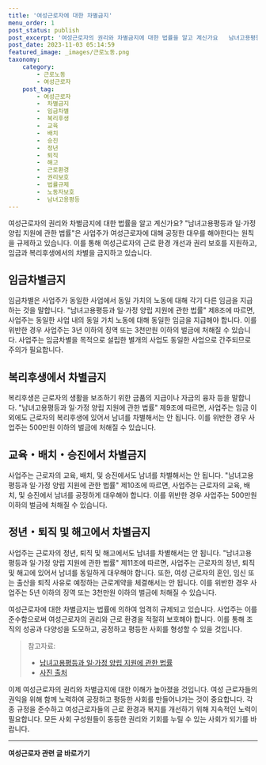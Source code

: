 ```yaml
---
title: '여성근로자에 대한 차별금지'
menu_order: 1
post_status: publish
post_excerpt: '여성근로자의 권리와 차별금지에 대한 법률을 알고 계신가요   남녀고용평등과 일 가정 양립 지원에 관한 법률 은 사업주가 여성근로자에 대해 공정한 대우를 해야한다는 원칙을 규제하고 있습니다. 이를 통해 여성근로자의 근로 환경 개선과 권리 보호를 지원하고, 임금과 복리후생에서의 차별을 금지하고 있습니다.'
post_date: 2023-11-03 05:14:59
featured_image: _images/근로노동.png
taxonomy:
    category:
        - 근로노동
        - 여성근로자
    post_tag:
        - 여성근로자
        -  차별금지
        -  임금차별
        -  복리후생
        -  교육
        -  배치
        -  승진
        -  정년
        -  퇴직
        -  해고
        -  근로환경
        -  권리보호
        -  법률규제
        -  노동자보호
        -  남녀고용평등
---
```




여성근로자의 권리와 차별금지에 대한 법률을 알고 계신가요? "남녀고용평등과 일·가정 양립 지원에 관한 법률"은 사업주가 여성근로자에 대해 공정한 대우를 해야한다는 원칙을 규제하고 있습니다. 이를 통해 여성근로자의 근로 환경 개선과 권리 보호를 지원하고, 임금과 복리후생에서의 차별을 금지하고 있습니다.

## 임금차별금지

임금차별은 사업주가 동일한 사업에서 동일 가치의 노동에 대해 각기 다른 임금을 지급하는 것을 말합니다. "남녀고용평등과 일·가정 양립 지원에 관한 법률" 제8조에 따르면, 사업주는 동일한 사업 내의 동일 가치 노동에 대해 동일한 임금을 지급해야 합니다. 이를 위반한 경우 사업주는 3년 이하의 징역 또는 3천만원 이하의 벌금에 처해질 수 있습니다. 사업주는 임금차별을 목적으로 설립한 별개의 사업도 동일한 사업으로 간주되므로 주의가 필요합니다.

## 복리후생에서 차별금지

복리후생은 근로자의 생활을 보조하기 위한 금품의 지급이나 자금의 융자 등을 말합니다. "남녀고용평등과 일·가정 양립 지원에 관한 법률" 제9조에 따르면, 사업주는 임금 이외에도 근로자의 복리후생에 있어서 남녀를 차별해서는 안 됩니다. 이를 위반한 경우 사업주는 500만원 이하의 벌금에 처해질 수 있습니다.

## 교육・배치・승진에서 차별금지

사업주는 근로자의 교육, 배치, 및 승진에서도 남녀를 차별해서는 안 됩니다. "남녀고용평등과 일·가정 양립 지원에 관한 법률" 제10조에 따르면, 사업주는 근로자의 교육, 배치, 및 승진에서 남녀를 공정하게 대우해야 합니다. 이를 위반한 경우 사업주는 500만원 이하의 벌금에 처해질 수 있습니다.

## 정년・퇴직 및 해고에서 차별금지

사업주는 근로자의 정년, 퇴직 및 해고에서도 남녀를 차별해서는 안 됩니다. "남녀고용평등과 일·가정 양립 지원에 관한 법률" 제11조에 따르면, 사업주는 근로자의 정년, 퇴직 및 해고에 있어서 남녀를 동일하게 대우해야 합니다. 또한, 여성 근로자의 혼인, 임신 또는 출산을 퇴직 사유로 예정하는 근로계약을 체결해서는 안 됩니다. 이를 위반한 경우 사업주는 5년 이하의 징역 또는 3천만원 이하의 벌금에 처해질 수 있습니다.

여성근로자에 대한 차별금지는 법률에 의하여 엄격히 규제되고 있습니다. 사업주는 이를 준수함으로써 여성근로자의 권리와 근로 환경을 적절히 보호해야 합니다. 이를 통해 조직의 성공과 다양성을 도모하고, 공정하고 평등한 사회를 형성할 수 있을 것입니다.

> 참고자료:
> - [남녀고용평등과 일·가정 양립 지원에 관한 법률](https://www.law.go.kr/%EB%B2%95%EB%A0%B9/남녀고용평등과일가정양립지원에관한법률)
> - [사진 출처](image_source)

이제 여성근로자의 권리와 차별금지에 대한 이해가 높아졌을 것입니다. 여성 근로자들의 권익을 위해 함께 노력하여 공정하고 평등한 사회를 만들어나가는 것이 중요합니다. 각종 규정을 준수하고 여성근로자들의 근로 환경과 복지를 개선하기 위해 지속적인 노력이 필요합니다. 모든 사회 구성원들이 동등한 권리와 기회를 누릴 수 있는 사회가 되기를 바랍니다.

<!-- wp:separator -->
<hr class="wp-block-separator has-alpha-channel-opacity"/>
<!-- /wp:separator -->

<!-- wp:group {"backgroundColor":"base","layout":{"type":"constrained"}} -->
<div class="wp-block-group has-base-background-color has-background"><!-- wp:paragraph {"align":"center","fontSize":"medium"} -->
<p class="has-text-align-center has-large-font-size"><strong>여성근로자 관련 글 바로가기</strong></p>
<!-- /wp:paragraph -->


<!-- wp:latest-posts
{"categories":[{"id":10991,"count":19,"description":"","link":"https://uknowlaw.com/category/%ec%97%ac%ec%84%b1%ea%b7%bc%eb%a1%9c%ec%9e%90/","name":"여성근로자","slug":"여성근로자","taxonomy":"category","parent":0,"meta":[],"_links":{"self":[{"href":"https://uknowlaw.com/wp-json/wp/v2/categories/10991"}],"collection":[{"href":"https://uknowlaw.com/wp-json/wp/v2/categories"}],"about":[{"href":"https://uknowlaw.com/wp-json/wp/v2/taxonomies/category"}],"wp:post_type":[{"href":"https://uknowlaw.com/wp-json/wp/v2/posts?categories=10991"}],"curies":[{"name":"wp","href":"https://api.w.org/{rel}","templated":true}]}}],"postsToShow":100,"excerptLength":28,"postLayout":"grid","columns":2,"featuredImageAlign":"left","featuredImageSizeSlug":"large","fontSize":"small"} /--></div>
<!-- /wp:group -->